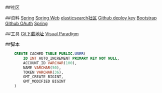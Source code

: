 ##社区

##资料
[Spring](https://spring.io/guides)
[Spring Web](https://spring.io/guides/gs/serving-web-content/)
[elasticsearch社区](https://elasticsearch.cn/explore)
[Github deploy key](https://developer.github.com/v3/guides/managing-deploy-keys/#deploy-keys)
[Bootstrap](https://develop.github.com/apps/buiding-oauth-apps/creating-an-oauth-app/)
[Github OAuth](https://developer.github.com/apps/building-oauth-apps/)
[Spring](https://docs.spring.io/spring/docs/current/spring-framework-reference/data-access.html#spring-data-tier)

##工具
[Git下载地址](https://git-scm.com/download)
[Visual Paradigm](https://www.visual-paradigm.com)

##脚本
```sql
    CREATE CACHED TABLE PUBLIC.USER(
        ID INT AUTO_INCREMENT PRIMARY KEY NOT NULL,
        ACCOUNT_ID VARCHAR(100),
        NAME VARCHAR(50),
        TOKEN VARCHAR(36),
        GMT_CREATE BIGINT,
        GMT_MODIFIED BIGINT
    )
    
```